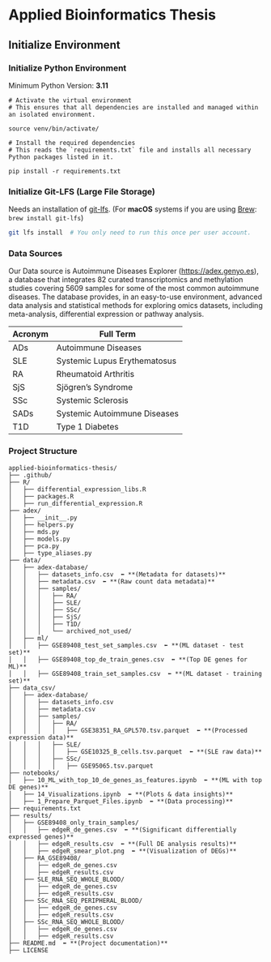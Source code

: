 # Applied Bioinformatics Thesis

## Initialize Environment

### Initialize Python Environment 

Minimum Python Version: **3.11**
```
# Activate the virtual environment
# This ensures that all dependencies are installed and managed within an isolated environment.

source venv/bin/activate/

# Install the required dependencies
# This reads the `requirements.txt` file and installs all necessary Python packages listed in it.

pip install -r requirements.txt
```
### Initialize Git-LFS (Large File Storage)

Needs an installation of [git-lfs](https://git-lfs.com). 
(For **macOS** systems if you are using [Brew](https://brew.sh): `brew install git-lfs`)

```bash
git lfs install  # You only need to run this once per user account.
```

### Data Sources

Our Data source is Autoimmune Diseases Explorer (https://adex.genyo.es), a database that integrates 82 curated transcriptomics and methylation studies covering 5609 samples for some of the most common autoimmune diseases. The database provides, in an easy-to-use environment, advanced data analysis and statistical methods for exploring omics datasets, including meta-analysis, differential expression or pathway analysis.


| Acronym | Full Term |
|---------|--------------------------------------|
| ADs     | Autoimmune Diseases |
| SLE     | Systemic Lupus Erythematosus |
| RA      | Rheumatoid Arthritis |
| SjS     | Sjögren’s Syndrome |
| SSc     | Systemic Sclerosis |
| SADs    | Systemic Autoimmune Diseases |
| T1D     | Type 1 Diabetes |

### Project Structure 

```
applied-bioinformatics-thesis/
├── .github/
├── R/
│   ├── differential_expression_libs.R
│   ├── packages.R
│   ├── run_differential_expression.R
├── adex/
│   ├── __init__.py
│   ├── helpers.py
│   ├── mds.py
│   ├── models.py
│   ├── pca.py
│   ├── type_aliases.py
├── data/
│   ├── adex-database/
│   │   ├── datasets_info.csv  ⬅️ **(Metadata for datasets)**
│   │   ├── metadata.csv  ⬅️ **(Raw count data metadata)**
│   │   ├── samples/
│   │   │   ├── RA/
│   │   │   ├── SLE/
│   │   │   ├── SSc/
│   │   │   ├── SjS/
│   │   │   ├── T1D/
│   │   │   └── archived_not_used/
│   ├── ml/
│   │   ├── GSE89408_test_set_samples.csv  ⬅️ **(ML dataset - test set)**
│   │   ├── GSE89408_top_de_train_genes.csv  ⬅️ **(Top DE genes for ML)**
│   │   ├── GSE89408_train_set_samples.csv  ⬅️ **(ML dataset - training set)**
├── data_csv/
│   ├── adex-database/
│   │   ├── datasets_info.csv
│   │   ├── metadata.csv
│   │   ├── samples/
│   │   │   ├── RA/
│   │   │   │   ├── GSE38351_RA_GPL570.tsv.parquet  ⬅️ **(Processed expression data)**
│   │   │   ├── SLE/
│   │   │   │   ├── GSE10325_B_cells.tsv.parquet  ⬅️ **(SLE raw data)**
│   │   │   ├── SSc/
│   │   │   │   ├── GSE95065.tsv.parquet
├── notebooks/
│   ├── 10_ML_with_top_10_de_genes_as_features.ipynb  ⬅️ **(ML with top DE genes)**
│   ├── 14_Visualizations.ipynb  ⬅️ **(Plots & data insights)**
│   ├── 1_Prepare_Parquet_Files.ipynb  ⬅️ **(Data processing)**
├── requirements.txt
├── results/
│   ├── GSE89408_only_train_samples/
│   │   ├── edgeR_de_genes.csv  ⬅️ **(Significant differentially expressed genes)**
│   │   ├── edgeR_results.csv  ⬅️ **(Full DE analysis results)**
│   │   ├── edgeR_smear_plot.png  ⬅️ **(Visualization of DEGs)**
│   ├── RA_GSE89408/
│   │   ├── edgeR_de_genes.csv
│   │   ├── edgeR_results.csv
│   ├── SLE_RNA_SEQ_WHOLE_BLOOD/
│   │   ├── edgeR_de_genes.csv
│   │   ├── edgeR_results.csv
│   ├── SSc_RNA_SEQ_PERIPHERAL_BLOOD/
│   │   ├── edgeR_de_genes.csv
│   │   ├── edgeR_results.csv
│   ├── SSc_RNA_SEQ_WHOLE_BLOOD/
│   │   ├── edgeR_de_genes.csv
│   │   ├── edgeR_results.csv
├── README.md  ⬅️ **(Project documentation)**
├── LICENSE

```
